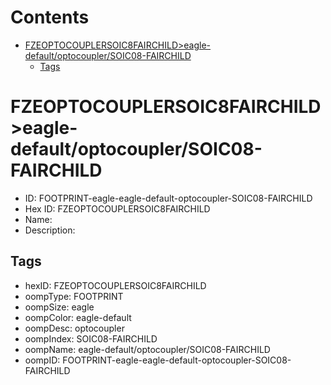 



Contents
========

* [FZEOPTOCOUPLERSOIC8FAIRCHILD>eagle-default/optocoupler/SOIC08-FAIRCHILD](#fzeoptocouplersoic8fairchildeagle-defaultoptocouplersoic08-fairchild)
	* [Tags](#tags)

# FZEOPTOCOUPLERSOIC8FAIRCHILD>eagle-default/optocoupler/SOIC08-FAIRCHILD

- ID: FOOTPRINT-eagle-eagle-default-optocoupler-SOIC08-FAIRCHILD
- Hex ID: FZEOPTOCOUPLERSOIC8FAIRCHILD
- Name: 
- Description: 

## Tags

- hexID: FZEOPTOCOUPLERSOIC8FAIRCHILD
- oompType: FOOTPRINT
- oompSize: eagle
- oompColor: eagle-default
- oompDesc: optocoupler
- oompIndex: SOIC08-FAIRCHILD
- oompName: eagle-default/optocoupler/SOIC08-FAIRCHILD
- oompID: FOOTPRINT-eagle-eagle-default-optocoupler-SOIC08-FAIRCHILD
